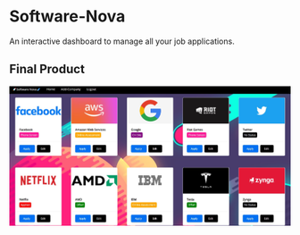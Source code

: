 # Software-Nova
An interactive dashboard to manage all your job applications.

## Final Product
![Final Product](https://raw.githubusercontent.com/ashxnth/Software-Nova/master/assets/Software-Nova-Home.jpg)
